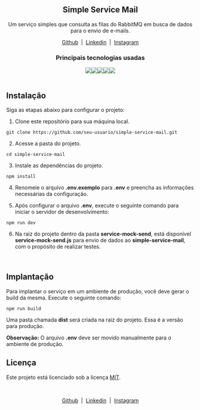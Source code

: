 <div align="center">
    <h2>Simple Service Mail</h2>
    <p>Um serviço simples que consulta as filas do RabbitMQ em busca de dados para o envio de e-mails.</p>
</div>

<div align="center">
  <p>
    <a href="https://github.com/felipesauer/" target="_blank">Github</a>&nbsp;&nbsp;|&nbsp;
    <a href="https://www.linkedin.com/in/felipe-sauer/" target="_blank">Linkedin</a>&nbsp;&nbsp;|&nbsp;
    <a href="https://www.instagram.com/felipesauer.dev/" target="_blank">Instagram</a>
  </p>
</div>

<div align="center">
    <h3>Principais tecnologias usadas</h3>
</div>

<div align="center" style="display: flex; align-items: center; justify-content: center;">
    <img src="https://img.shields.io/badge/NODEJS-^v18.14.0-339933?style=for-the-badge&logo=nodedotjs">
    <img src="https://img.shields.io/badge/BABEL-^7.21.0-f5da55?style=for-the-badge&logo=babel">
    <img src="https://img.shields.io/badge/ESLINT-^8.34.0-4B32C3?style=for-the-badge&logo=eslint">
    <img src="https://img.shields.io/badge/JEST-^29.4.3-15c213?style=for-the-badge&logo=jest">
    <img src="https://img.shields.io/badge/TYPESCRIPT-^4.9.5-3178c6?style=for-the-badge&logo=typescript">
</div>

<br>

## Instalação

Siga as etapas abaixo para configurar o projeto:

1. Clone este repositório para sua máquina local.

```
git clone https://github.com/seu-usuario/simple-service-mail.git
```

2. Acesse a pasta do projeto.

```
cd simple-service-mail
```

3. Instale as dependências do projeto.

```
npm install
```

4. Renomeie o arquivo **.env.exemplo** para **.env** e preencha as informações necessárias da configuração.

5. Após configurar o arquivo **.env**, execute o seguinte comando para iniciar o servidor de desenvolvimento:

```
npm run dev
```

6. Na raiz do projeto dentro da pasta **service-mock-send**, está disponível **service-mock-send.js** para envio de dados ao **simple-service-mail**, com o propósito de realizar testes.

<br>

## Implantação

Para implantar o serviço em um ambiente de produção, você deve gerar o build da mesma. Execute o seguinte comando:

```
npm run build
```

Uma pasta chamada **dist** será criada na raiz do projeto. Essa é a versão para produção.

**Observação:** O arquivo **.env** deve ser movido manualmente para o ambiente de produção.

## Licença

Este projeto está licenciado sob a licença [MIT](https://github.com/felipesauer/simple-service-mail/blob/main/LICENSE).

<br>

<div align="center">
  <p>
    <a href="https://github.com/felipesauer/" target="_blank">Github</a>&nbsp;&nbsp;|&nbsp;
    <a href="https://www.linkedin.com/in/felipe-sauer/" target="_blank">Linkedin</a>&nbsp;&nbsp;|&nbsp;
    <a href="https://www.instagram.com/felipesauer.dev/" target="_blank">Instagram</a>
  </p>
</div>

